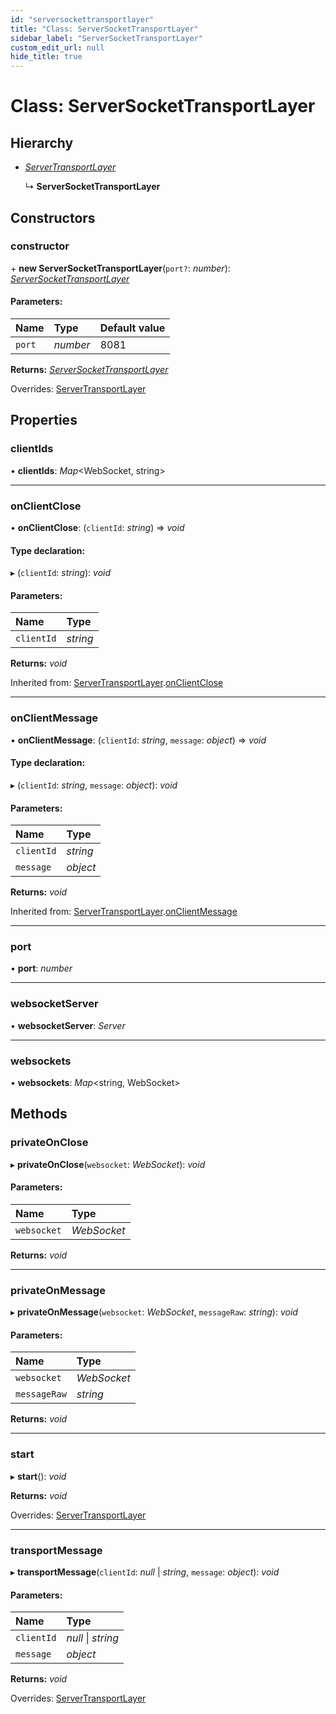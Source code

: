 ```yaml
---
id: "serversockettransportlayer"
title: "Class: ServerSocketTransportLayer"
sidebar_label: "ServerSocketTransportLayer"
custom_edit_url: null
hide_title: true
---
```


# Class: ServerSocketTransportLayer

## Hierarchy

* [*ServerTransportLayer*](servertransportlayer.md)

  ↳ **ServerSocketTransportLayer**

## Constructors

### constructor

\+ **new ServerSocketTransportLayer**(`port?`: *number*): [*ServerSocketTransportLayer*](serversockettransportlayer.md)

#### Parameters:

Name | Type | Default value |
:------ | :------ | :------ |
`port` | *number* | 8081 |

**Returns:** [*ServerSocketTransportLayer*](serversockettransportlayer.md)

Overrides: [ServerTransportLayer](servertransportlayer.md)

## Properties

### clientIds

• **clientIds**: *Map*<WebSocket, string\>

___

### onClientClose

• **onClientClose**: (`clientId`: *string*) => *void*

#### Type declaration:

▸ (`clientId`: *string*): *void*

#### Parameters:

Name | Type |
:------ | :------ |
`clientId` | *string* |

**Returns:** *void*

Inherited from: [ServerTransportLayer](servertransportlayer.md).[onClientClose](servertransportlayer.md#onclientclose)

___

### onClientMessage

• **onClientMessage**: (`clientId`: *string*, `message`: *object*) => *void*

#### Type declaration:

▸ (`clientId`: *string*, `message`: *object*): *void*

#### Parameters:

Name | Type |
:------ | :------ |
`clientId` | *string* |
`message` | *object* |

**Returns:** *void*

Inherited from: [ServerTransportLayer](servertransportlayer.md).[onClientMessage](servertransportlayer.md#onclientmessage)

___

### port

• **port**: *number*

___

### websocketServer

• **websocketServer**: *Server*

___

### websockets

• **websockets**: *Map*<string, WebSocket\>

## Methods

### privateOnClose

▸ **privateOnClose**(`websocket`: *WebSocket*): *void*

#### Parameters:

Name | Type |
:------ | :------ |
`websocket` | *WebSocket* |

**Returns:** *void*

___

### privateOnMessage

▸ **privateOnMessage**(`websocket`: *WebSocket*, `messageRaw`: *string*): *void*

#### Parameters:

Name | Type |
:------ | :------ |
`websocket` | *WebSocket* |
`messageRaw` | *string* |

**Returns:** *void*

___

### start

▸ **start**(): *void*

**Returns:** *void*

Overrides: [ServerTransportLayer](servertransportlayer.md)

___

### transportMessage

▸ **transportMessage**(`clientId`: *null* \| *string*, `message`: *object*): *void*

#### Parameters:

Name | Type |
:------ | :------ |
`clientId` | *null* \| *string* |
`message` | *object* |

**Returns:** *void*

Overrides: [ServerTransportLayer](servertransportlayer.md)
